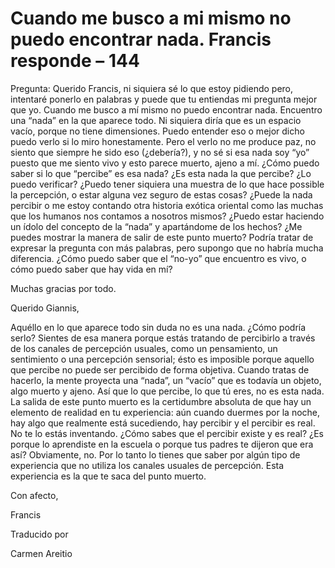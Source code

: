 # Cuando me busco a mi mismo no puedo encontrar nada. Francis responde – 144

Pregunta: Querido Francis, ni siquiera sé lo que estoy pidiendo pero, intentaré ponerlo en palabras y puede que tu entiendas mi pregunta mejor que yo. Cuando me busco a mí mismo no puedo encontrar nada. Encuentro una “nada” en la que aparece todo. Ni siquiera diría que es un espacio vacío, porque no tiene dimensiones. Puedo entender eso o mejor dicho puedo verlo si lo miro honestamente. Pero el verlo no me produce paz, no siento que siempre he sido eso (¿debería?), y no sé si esa nada soy “yo” puesto que me siento vivo y esto parece muerto, ajeno a mí. ¿Cómo puedo saber si lo que “percibe” es esa nada? ¿Es esta nada la que percibe? ¿Lo puedo verificar? ¿Puedo tener siquiera una muestra de lo que hace possible la percepción, o estar alguna vez seguro de estas cosas? ¿Puede la nada percibir o me estoy contando otra historia exótica oriental como las muchas que los humanos nos contamos a nosotros mismos? ¿Puedo estar haciendo un ídolo del concepto de la “nada” y apartándome de los hechos? ¿Me puedes mostrar la manera de salir de este punto muerto? Podría tratar de expresar la pregunta con más palabras, pero supongo que no habría mucha diferencia. ¿Cómo puedo saber que el “no-yo” que encuentro es vivo, o cómo puedo saber que hay vida en mí?

Muchas gracias por todo.

Querido Giannis,

Aquéllo en lo que aparece todo sin duda no es una nada. ¿Cómo podría serlo? Sientes de esa manera porque estás tratando de percibirlo a través de los canales de percepción usuales, como un pensamiento, un sentimiento o una percepción sensorial; ésto es imposible porque aquello que percibe no puede ser percibido de forma objetiva. Cuando tratas de hacerlo, la mente proyecta una “nada”, un “vacío” que es todavía un objeto, algo muerto y ajeno. Así que lo que percibe, lo que tú eres, no es esta nada. La salida de este punto muerto es la certidumbre absoluta de que hay un elemento de realidad en tu experiencia: aún cuando duermes por la noche, hay algo que realmente está sucediendo, hay percibir y el percibir es real. No te lo estás inventando. ¿Cómo sabes que el percibir existe y es real? ¿Es porque lo aprendiste en la escuela o porque tus padres te dijeron que era así? Obviamente, no. Por lo tanto lo tienes que saber por algún tipo de experiencia que no utiliza los canales usuales de percepción. Esta experiencia es la que te saca del punto muerto.

Con afecto,

Francis

Traducido por

Carmen Areitio

